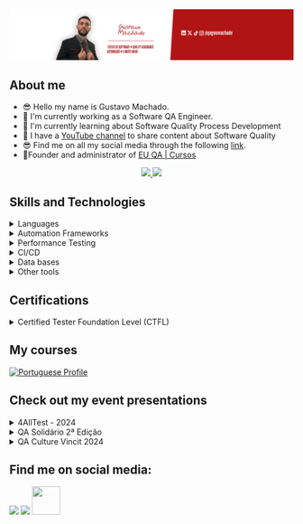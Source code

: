 <div align="center">
<img src="img\profile_image.png"/>
</div>

## About me 
- 😎 Hello my name is Gustavo Machado.
- 🔭 I'm currently working as a Software QA Engineer.
- 🌱 I'm currently learning about Software Quality Process Development
- 🎥 I have a [YouTube channel](https://www.youtube.com/@qagesmachado) to share content about Software Quality 
- 😎 Find me on all my social media through the following [link](https://linktr.ee/qagesmachado).
- 📘Founder and administrator of [EU QA | Cursos](https://github.com/EU-QA)

<div align="center">
  <a href="https://github.com/qagesmachado">
    <img height="160em" src="https://github-readme-stats-sigma-five.vercel.app/api?username=qagesmachado&show_icons=true&theme=vision-friendly-dark&include_all_commits=true&count_private=true"/>
    <img height="160em" src="https://github-readme-stats-sigma-five.vercel.app/api/top-langs/?username=qagesmachado&layout=compact&langs_count=7&theme=vision-friendly-dark"/>
  </a>
</div>

## Skills and Technologies

<details>
  <summary>
    <a>Languages</a>
  </summary>

  <a name="language"></a>
  
  - Python
  - JavaScript
</details>

<details>
  <summary>
    <a>Automation Frameworks</a>
  </summary>

  <a name="framework"></a>
  
  - Robot Framework
  - Cypress
  - Ranorex
</details>

<details>
  <summary>
    <a>Performance Testing</a>
  </summary>

  <a name="performance"></a>
  
  - JMeter
  - Locust

</details>

<details>
  <summary>
    <a>CI/CD</a>
  </summary>

  <a name="cicd"></a>
  
  - Git
  - GitHub Action
  - Azure DevOps
  - GitLab

</details>

<details>
  <summary>
    <a>Data bases</a>
  </summary>

  <a name="database"></a>
  
  - NoSQL: MongoDB
  - SQL: MySQL and PostgreSQL 

</details>

<details>
  <summary>
    <a>Other tools</a>
  </summary>

  <a name="tools"></a>
  
  - Postman
  - Insomnia

</details>
     
## Certifications

<details>
  <summary>
    <a>Certified Tester Foundation Level (CTFL)</a>
  </summary>

  <a name="ctfl"></a>
  
  - [Acesse o certificado digital](https://skillshub.isqi.org/7a620243-afc4-4d95-a677-8babaf8cf227)
</details>

## My courses
[![Portuguese Profile](https://github-readme-stats.vercel.app/api/pin?username=eu-qa\&repo=.github\&theme=vision-friendly-dark&show_owner=true)](https://github.com/EU-QA)

## Check out my event presentations

<details>
  <summary>
    <a>4AllTest - 2024</a>
  </summary>

  <a name="4alltest_2024"></a>
  
  - [Acesse a apresentação](https://youtu.be/I3pbZbObpQY?si=IjshPDbd4qwOOLkc)
</details>

<details>
  <summary>
    <a>QA Solidário 2ª Edição</a>
  </summary>

  <a name="qa_solidario_2"></a>
  
  - [Acesse a apresentação](https://www.youtube.com/live/cQb2w2tu2Es?si=eNi9mJVxADZ66H8H)
</details>

<details>
  <summary>
    <a>QA Culture Vincit 2024</a>
  </summary>

  <a name="qa_cultura_vincit"></a>
  
  - [Acesse a apresentação](https://www.youtube.com/live/4C8-4op5GI0?si=BerfIuwachRq3ePs)
</details>

## Find me on social media: 
  <a href="https://www.linkedin.com/in/qagesmachado/" target="_blank"><img src="https://img.shields.io/badge/-LinkedIn-%230077B5?style=for-the-badge&logo=linkedin&logoColor=white" target="_blank"></a>
  <a href="https://www.youtube.com/@qagesmachado" target="_blank"><img src="https://img.shields.io/badge/YouTube-red?style=for-the-badge&logo=youtube&logoColor=white" target="_blank"></a>
  <a href="https://linktr.ee/qagesmachado" target="_blank"><img src="https://user-images.githubusercontent.com/12532733/90986349-ce9c2600-e547-11ea-9fd5-808801bb5a7d.png" target="_blank"  width="50" height="50" ></a> 
